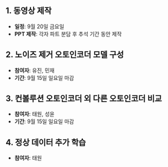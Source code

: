 ## 1. 동영상 제작

- **일정**: 9월 20일 금요일
- **PPT 제작**: 각자 파트 분담 후 추석 기간 동안 제작

## 2. 노이즈 제거 오토인코더 모델 구성

- **참여자**: 유진, 민재
- **기간**: 9월 15일 일요일 마감

## 3. 컨볼루션 오토인코더 외 다른 오토인코더 비교

- **참여자**: 태원, 성윤
- **기간**: 9월 15일 일요일 마감

## 4. 정상 데이터 추가 학습

- **참여자**: 태원
